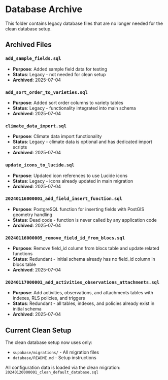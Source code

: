 # Database Archive

This folder contains legacy database files that are no longer needed for the clean database setup.

## Archived Files

### `add_sample_fields.sql`
- **Purpose**: Added sample field data for testing
- **Status**: Legacy - not needed for clean setup
- **Archived**: 2025-07-04

### `add_sort_order_to_varieties.sql`
- **Purpose**: Added sort order columns to variety tables
- **Status**: Legacy - functionality integrated into main schema
- **Archived**: 2025-07-04

### `climate_data_import.sql`
- **Purpose**: Climate data import functionality
- **Status**: Legacy - climate data is optional and has dedicated import scripts
- **Archived**: 2025-07-04

### `update_icons_to_lucide.sql`
- **Purpose**: Updated icon references to use Lucide icons
- **Status**: Legacy - icons already updated in main migration
- **Archived**: 2025-07-04

### `20240116000001_add_field_insert_function.sql`
- **Purpose**: PostgreSQL function for inserting fields with PostGIS geometry handling
- **Status**: Dead code - function is never called by any application code
- **Archived**: 2025-07-04

### `20240116000005_remove_field_id_from_blocs.sql`
- **Purpose**: Remove field_id column from blocs table and update related functions
- **Status**: Redundant - initial schema already has no field_id column in blocs table
- **Archived**: 2025-07-04

### `20240117000001_add_activities_observations_attachments.sql`
- **Purpose**: Add activities, observations, and attachments tables with indexes, RLS policies, and triggers
- **Status**: Redundant - all tables, indexes, and policies already exist in initial schema
- **Archived**: 2025-07-04

## Current Clean Setup

The clean database setup now uses only:
- `supabase/migrations/` - All migration files
- `database/README.md` - Setup instructions

All configuration data is loaded via the clean migration: `20240120000001_clean_default_database.sql`
